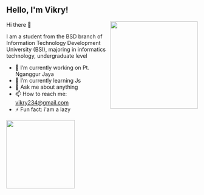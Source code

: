 <h2>Hello, I'm Vikry!</h2>
<img align='right' src="https://media.giphy.com/media/M9gbBd9nbDr0Tu1Mqx.gif" width="230">
Hi there 👋 

I am a student from the BSD branch of Information Technology Development University (BSI), majoring in informatics technology, undergraduate level

- 🔭 I’m currently working on Pt. Nganggur Jaya
- 🌱 I’m currently learning Js
- 💬 Ask me about anything
- 📫 How to reach me: vikry234@gmail.com
- ⚡ Fun fact: i'am a lazy

  
<img height="180em" src="https://camo.githubusercontent.com/82ecda1……655f616…" data-canonical-src="https://github-readme-stats-eight-theta.vercel.app/api?username=vikry234&show_icons=true&theme=dark&include_all_commits=true&count_private=true" style="max-width: 100%;">


